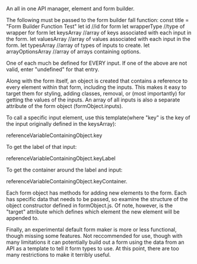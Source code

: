 An all in one API manager, element and form builder.

The following must be passed to the form builder fall function:
const title = "Form Builder Function Test"
let id //id for form
let wrapperType //type of wrapper for form
let keysArray //array of keys associated with each input in the form.
let valuesArray //array of values associated with each input in the form.
let typesArray //array of types of inputs to create.
let arrayOptionsArray //array of arrays containing options. 

One of each much be defined for EVERY input. If one of the above are not valid, enter "undefined" for that entry.

Along with the form itself, an object is created that contains a reference to every element within that form, including the inputs. This makes it easy to target them for styling, adding classes, removal, or (most importantly) for getting the values of the inputs. An array of all inputs is also a separate attribute of the form object (formObject.inputs).

To call a specific input element, use this template(where "key" is the key of the input originally defined in the keysArray):

referenceVariableContainingObject.key

To get the label of that input:

referenceVariableContainingObject.keyLabel

To get the container around the label and input:

referenceVariableContainingObject.keyContainer.

Each form object has methods for adding new elements to the form. Each has specific data that needs to be passed, so examine the structure of the object constructor defined in formObject.js. Of note, however, is the "target" attribute which defines which element the new element will be appended to.

Finally, an experimental default form maker is more or less functional, though missing some features. Not reccommended for use, though with many limitations it can potentially build out a form using the data from an API as a template to tell it form types to use. At this point, there are too many restrictions to make it terribly useful.